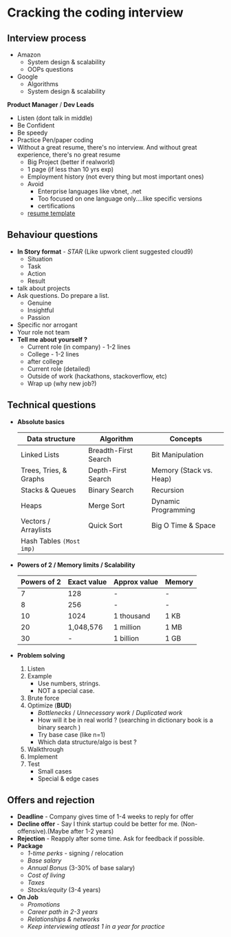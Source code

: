 # Cracking the coding interview

## Interview process

- Amazon
  - System design & scalability
  - OOPs questions
- Google
  - Algorithms
  - System design & scalability

**Product Manager** / **Dev Leads**

- Listen (dont talk in middle)
- Be Confident
- Be speedy
- Practice Pen/paper coding
- Without a great resume, there's no interview. And without great experience, there's no great resume
  - Big Project (better if realworld)
  - 1 page (if less than 10 yrs exp)
  - Employment history (not every thing but most important ones)
  - Avoid
    - Enterprise languages like vbnet, .net
    - Too focused on one language only....like specific versions
    - certifications
  - [resume template](https://tiny.cc/pg-resume)

## Behaviour questions

- **In Story format** - _STAR_ (Like upwork client suggested cloud9)
  - Situation
  - Task
  - Action
  - Result
- talk about projects
- Ask questions. Do prepare a list.
  - Genuine
  - Insightful
  - Passion
- Specific nor arrogant
- Your role not team
- **Tell me about yourself ?**
  - Current role (in company) - 1-2 lines
  - College - 1-2 lines
  - after college
  - Current role (detailed)
  - Outside of work (hackathons, stackoverflow, etc)
  - Wrap up (why new job?)

## Technical questions

- **Absolute basics**

  | Data structure           | Algorithm            | Concepts                |
  | ------------------------ | -------------------- | ----------------------- |
  | Linked Lists             | Breadth-First Search | Bit Manipulation        |
  | Trees, Tries, & Graphs   | Depth-First Search   | Memory (Stack vs. Heap) |
  | Stacks & Queues          | Binary Search        | Recursion               |
  | Heaps                    | Merge Sort           | Dynamic Programming     |
  | Vectors / Arraylists     | Quick Sort           | Big O Time & Space      |
  | Hash Tables `(Most imp)` |                      |                         |

- **Powers of 2 / Memory limits / Scalability**

  | Powers of 2 | Exact value | Approx value | Memory |
  | ----------- | ----------- | ------------ | ------ |
  | 7           | 128         | -            | -      |
  | 8           | 256         | -            | -      |
  | 10          | 1024        | 1 thousand   | 1 KB   |
  | 20          | 1,048,576   | 1 million    | 1 MB   |
  | 30          | -           | 1 billion    | 1 GB   |

- **Problem solving**
  1. Listen
  2. Example
     - Use numbers, strings.
     - NOT a special case.
  3. Brute force
  4. Optimize (**BUD**)
     - _Bottlenecks_ / _Unnecessary work_ / _Duplicated work_
     - How will it be in real world ? (searching in dictionary book is a binary search )
     - Try base case (like n=1)
     - Which data structure/algo is best ?
       <!-- - What is Best conceivable runtime )BCR)? - minimum needed to run. Can't go any lower. -->
  5. Walkthrough
  6. Implement
  7. Test
     - Small cases
     - Special & edge cases

## Offers and rejection

- **Deadline** - Company gives time of 1-4 weeks to reply for offer
- **Decline offer** - Say I think startup could be better for me. (Non-offensive).(Maybe after 1-2 years)
- **Rejection** - Reapply after some time. Ask for feedback if possible.
- **Package**
  - _1-time perks_ - signing / relocation
  - _Base salary_
  - _Annual Bonus_ (3-30% of base salary)
  - _Cost of living_
  - _Taxes_
  - _Stocks/equity_ (3-4 years)
- **On Job**
  - _Promotions_
  - _Career path in 2-3 years_
  - _Relationships & networks_
  - _Keep interviewing atleast 1 in a year for practice_




